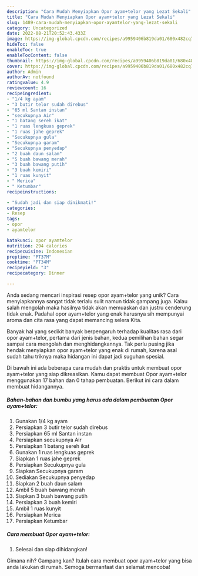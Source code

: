 ```yaml
---
description: "Cara Mudah Menyiapkan Opor ayam+telor yang Lezat Sekali"
title: "Cara Mudah Menyiapkan Opor ayam+telor yang Lezat Sekali"
slug: 1489-cara-mudah-menyiapkan-opor-ayamtelor-yang-lezat-sekali
category: Uncategorized
date: 2022-08-21T20:52:43.433Z
image: https://img-global.cpcdn.com/recipes/a9959406b819da01/680x482cq70/opor-ayamtelor-foto-resep-utama.jpg
hideToc: false
enableToc: true
enableTocContent: false
thumbnail: https://img-global.cpcdn.com/recipes/a9959406b819da01/680x482cq70/opor-ayamtelor-foto-resep-utama.jpg
cover: https://img-global.cpcdn.com/recipes/a9959406b819da01/680x482cq70/opor-ayamtelor-foto-resep-utama.jpg
author: Admin
authorAv: notfound
ratingvalue: 4.9
reviewcount: 16
recipeingredient:
- "1/4 kg ayam"
- "3 butir telor sudah direbus"
- "65 ml Santan instan"
- "secukupnya Air"
- "1 batang sereh ikat"
- "1 ruas lengkuas geprek"
- "1 ruas jahe geprek"
- "Secukupnya gula"
- "Secukupnya garam"
- "Secukupnya penyedap"
- "2 buah daun salam"
- "5 buah bawang merah"
- "3 buah bawang putih"
- "3 buah kemiri"
- "1 ruas kunyit"
- " Merica"
- " Ketumbar"
recipeinstructions:

- "Sudah jadi dan siap dinikmati!"
categories:
- Resep
tags:
- opor
- ayamtelor

katakunci: opor ayamtelor 
nutrition: 294 calories
recipecuisine: Indonesian
preptime: "PT37M"
cooktime: "PT34M"
recipeyield: "3"
recipecategory: Dinner

---
```





Anda sedang mencari inspirasi resep opor ayam+telor yang unik? Cara menyiapkannya sangat tidak terlalu sulit namun tidak gampang juga. Kalau salah mengolah maka hasilnya tidak akan memuaskan dan justru cenderung tidak enak. Padahal opor ayam+telor yang enak harusnya sih mempunyai aroma dan cita rasa yang dapat memancing selera Kita.







Banyak hal yang sedikit banyak berpengaruh terhadap kualitas rasa dari opor ayam+telor, pertama dari jenis bahan, kedua pemilihan bahan segar sampai cara mengolah dan menghidangkannya. Tak perlu pusing jika hendak menyiapkan opor ayam+telor yang enak di rumah, karena asal sudah tahu triknya maka hidangan ini dapat jadi suguhan spesial.






Di bawah ini ada beberapa cara mudah dan praktis untuk membuat opor ayam+telor yang siap dikreasikan. Kamu dapat membuat Opor ayam+telor menggunakan 17 bahan dan 0 tahap pembuatan. Berikut ini cara dalam membuat hidangannya.

<!--inarticleads1-->

##### Bahan-bahan dan bumbu yang harus ada dalam pembuatan Opor ayam+telor:

1. Gunakan 1/4 kg ayam
1. Persiapkan 3 butir telor sudah direbus
1. Persiapkan 65 ml Santan instan
1. Persiapkan secukupnya Air
1. Persiapkan 1 batang sereh ikat
1. Gunakan 1 ruas lengkuas geprek
1. Siapkan 1 ruas jahe geprek
1. Persiapkan Secukupnya gula
1. Siapkan Secukupnya garam
1. Sediakan Secukupnya penyedap
1. Siapkan 2 buah daun salam
1. Ambil 5 buah bawang merah
1. Siapkan 3 buah bawang putih
1. Persiapkan 3 buah kemiri
1. Ambil 1 ruas kunyit
1. Persiapkan  Merica
1. Persiapkan  Ketumbar




<!--inarticleads2-->

##### Cara membuat Opor ayam+telor:


1. Selesai dan siap dihidangkan!



Gimana nih? Gampang kan? Itulah cara membuat opor ayam+telor yang bisa anda lakukan di rumah. Semoga bermanfaat dan selamat mencoba!
